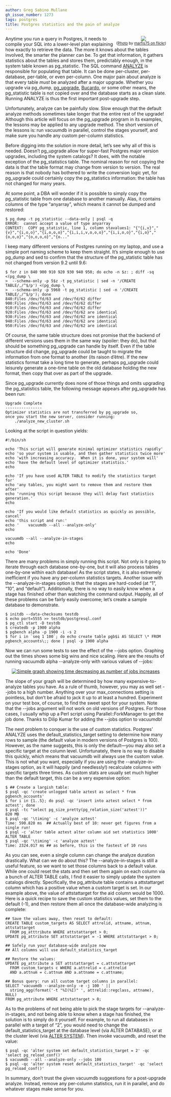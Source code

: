```yaml
---
author: Greg Sabino Mullane
gh_issue_number: 1273
tags: postgres
title: Postgres statistics and the pain of analyze
---
```




<div class="separator" style="clear: both; text-align: center; float:right"><a href="/blog/2016/12/07/postgres-statistics-and-pain-of-analyze/image-0.jpeg" imageanchor="1" style="clear: right; margin-bottom: 1em; margin-left: 1em;"><img border="0" src="/blog/2016/12/07/postgres-statistics-and-pain-of-analyze/image-0.jpeg"/></a>
<br/><small>(<a href="https://flic.kr/p/k1jVuw">Photo</a> by <a href="https://www.flickr.com/photos/marfis75/">marfis75 on flickr</a>)</small></div>

Anytime you run a query in Postgres, it needs to compile your SQL into a lower-level 
plan explaining how exactly to retrieve the data. The more it knows about the tables 
involved, the smarter the planner can be. To get that information, it gathers statistics 
about the tables and stores them, predictably enough, in the system table known as 
pg_statistic. The SQL command [ANALYZE](https://www.postgresql.org/docs/current/static/sql-analyze.html) is responsible for populating that table. It can 
be done per-cluster, per-database, per-table, or even per-column. One major pain 
about analyze is that every table *must* be analyzed after a major upgrade. Whether you upgrade 
via pg_dump, [pg_upgrade](https://www.postgresql.org/docs/current/static/pgupgrade.html), [Bucardo](https://github.com/bucardo/bucardo), or some other means, the pg_statistic table is not 
copied over and the database starts as a clean slate. Running ANALYZE is thus 
the first important post-upgrade step.

Unfortunately, analyze can be painfully slow. Slow enough that the default analyze methods 
sometimes take longer that the entire rest of the upgrade! Although this article will focus 
on the pg_upgrade program in its examples, the lessons may be applied to any upgrade method. 
The short version of the lessons is: run vacuumdb in parallel, control the stages yourself, 
and make sure you handle any custom per-column statistics.

Before digging into the solution in more detail, let’s see why all of this is needed. 
Doesn’t pg_upgrade allow for super-fast Postgres major version upgrades, including the 
system catalogs? It does, with the notable exception of the pg_statistics table. The 
nominal reason for not copying the data is that the table format may change from version to 
version. The real reason is that nobody has bothered to write the conversion logic yet, 
for pg_upgrade could certainly copy the pg_statistics information: the table has not changed 
for many years.

At some point, a DBA will wonder if it is possible to simply copy the pg_statistic 
table from one database to another manually. Alas, it contains columns of the type 
"anyarray", which means it cannot be dumped and restored:

```
$ pg_dump -t pg_statistic --data-only | psql -q
ERROR:  cannot accept a value of type anyarray
CONTEXT:  COPY pg_statistic, line 1, column stavalues1: "{"{i,v}","{v}","{i,o,o}","{i,o,o,o}","{i,i,i,v,o,o,o}","{i,i,o,o}","{i,o}","{o,o,o}","{o,o,o,o}","{o..."
```

I keep many different versions of Postgres running on my laptop, and use a simple port 
naming scheme to keep them straight. It’s simple enough to use pg_dump and sed to confirm 
that the structure of the pg_statistic table has not changed from version 9.2 until 9.6:

```
$ for z in 840 900 910 920 930 940 950; do echo -n $z: ; diff -sq <(pg_dump \
>  --schema-only -p 5$z -t pg_statistic | sed -n '/CREATE TABLE/,/^$/p') <(pg_dump \
>  --schema-only -p 5960 -t pg_statistic | sed -n '/CREATE TABLE/,/^$/p'); done
840:Files /dev/fd/63 and /dev/fd/62 differ
900:Files /dev/fd/63 and /dev/fd/62 differ
910:Files /dev/fd/63 and /dev/fd/62 differ
920:Files /dev/fd/63 and /dev/fd/62 are identical
930:Files /dev/fd/63 and /dev/fd/62 are identical
940:Files /dev/fd/63 and /dev/fd/62 are identical
950:Files /dev/fd/63 and /dev/fd/62 are identical
```

Of course, the same table structure does not promise that the backend of different 
versions uses them in the same way (spoiler: they do), but that should be 
something pg_upgrade can handle by itself. Even if the table structure did change, pg_upgrade 
could be taught to migrate the information from one format to another (its 
raison d’être). If the new statistics format take a long time to generate, 
perhaps pg_upgrade could leisurely generate a one-time table on the old 
database holding the new format, then copy that over as part of the upgrade.

Since pg_upgrade currently does none of those things and omits upgrading the 
pg_statistics table, the following message appears after pg_upgrade has 
been run:

```
Upgrade Complete
----------------
Optimizer statistics are not transferred by pg_upgrade so,
once you start the new server, consider running:
    ./analyze_new_cluster.sh
```

Looking at the script in question yields:

```
#!/bin/sh

echo 'This script will generate minimal optimizer statistics rapidly'
echo 'so your system is usable, and then gather statistics twice more'
echo 'with increasing accuracy.  When it is done, your system will'
echo 'have the default level of optimizer statistics.'
echo

echo 'If you have used ALTER TABLE to modify the statistics target for'
echo 'any tables, you might want to remove them and restore them after'
echo 'running this script because they will delay fast statistics generation.'
echo

echo 'If you would like default statistics as quickly as possible, cancel'
echo 'this script and run:'
echo '    vacuumdb --all --analyze-only'
echo

vacuumdb --all --analyze-in-stages
echo

echo 'Done'
```

There are many problems in simply running this script. Not only is it 
going to iterate through each database one-by-one, but it will also process 
tables one-by-one within each database! As the script states, it is also extremely 
inefficient if you have any per-column statistics targets. Another issue 
with the --analyze-in-stages option is that the stages are hard-coded 
(at “1”, “10”, and “default”). Additionally, there is no way to easily know when 
a stage has finished other than watching the command output. Happily, all of these 
problems can be fairly easily overcome; let’s create a sample database 
to demonstrate.

```
$ initdb --data-checksums testdb
$ echo port=5555 >> testdb/postgresql.conf 
$ pg_ctl start -D testdb
$ createdb -p 1900 alpha
$ pgbench alpha -p 1900 -i -s 2
$ for i in `seq 1 100`; do echo create table pgb$i AS SELECT \* FROM pgbench_accounts\;; done | psql -p 1900 alpha
```

Now we can run some tests to see the effect of the --jobs option. Graphing out the times shows some big 
wins and nice scaling. Here are the results of running vacuumdb alpha --analyze-only with various values of --jobs:

<div class="separator" style="clear: both; text-align: center;"><a href="/blog/2016/12/07/postgres-statistics-and-pain-of-analyze/image-1.png" id="gtsm.com/analyze_parallel.png" imageanchor="1" style="margin-left: 1em; margin-right: 1em;"><img alt="Simple graph showing time decreasing as number of jobs increases" border="0" src="/blog/2016/12/07/postgres-statistics-and-pain-of-analyze/image-1.png"/></a></div>

The slope of your graph will be determined by how many expensive-to-analyze tables you have. As a rule of thumb, 
however, you may as well set --jobs to a high number. Anything over your max_connections setting is pointless, 
but don’t be afraid to jack it up to at least a hundred. Experiment on your test box, of course, to find the 
sweet spot for your system. Note that the --jobs argument will not work on old versions of Postgres. For those cases, 
I usually whip up a Perl script using Parallel::ForkManager to get the job done. Thanks to Dilip Kumar for adding 
the --jobs option to vacuumdb!

The next problem to conquer is the use of custom statistics. Postgres’ ANALYZE uses the default_statistics_target 
setting to determine how many rows to sample (the default value in modern versions of Postgres is 100). However, 
as the name suggests, this is only the default—you may also set a specific target at the column level. 
Unfortunately, there is no way to disable this quickly, which means that vacuumdb will always use 
the custom value. This is not what you want, especially if you are using the --analyze-in-stages option, 
as it will happily (and needlessly!) recalculate columns with specific targets three times. As custom 
stats are usually set much higher than the default target, this can be a very expensive option:

```
$ ## Create a largish table:
$ psql -qc 'create unlogged table aztest as select * from pgbench_accounts'
$ for i in {1..5}; do psql -qc 'insert into aztest select * from aztest'; done
$ psql -tc "select pg_size_pretty(pg_relation_size('aztest'))"
820 MB
$ psql -qc '\timing' -c 'analyze aztest'
Time: 590.820 ms  ## Actually best of 10: never get figures from a single run!
$ psql -c 'alter table aztest alter column aid set statistics 1000'
ALTER TABLE
$ psql -qc '\timing' -c 'analyze aztest'
Time: 2324.017 ms ## as before, this is the fastest of 10 runs
```

As you can see, even a single column can change the analyze duration drastically. What can we do about this? 
The --analyze-in-stages is still a useful feature, so we want to set those columns back to a 
default value. While one could reset the stats and then set them again on each column via a bunch 
of ALTER TABLE calls, I find it easier to simply update the system catalogs directly. Specifically, the 
pg_attribute table contains a attstattarget column which has a positive value when a custom target is 
set. In our example above, the value of attstattarget for the aid column would be 1000. Here is a quick 
recipe to save the custom statistics values, set them to the default (-1), and then restore them all once the 
database-wide analyzing is complete:

```
## Save the values away, then reset to default:
CREATE TABLE custom_targets AS SELECT attrelid, attname, attnum, attstattarget
  FROM pg_atttribute WHERE attstattarget > 0;
UPDATE pg_attribute SET attstattarget = -1 WHERE attstattarget > 0;

## Safely run your database-wide analyze now
## All columns will use default_statistics_target

## Restore the values:
UPDATE pg_attribute a SET attstattarget = c.attstattarget
  FROM custom_targets c WHERE a.attrelid = c.attrelid
  AND a.attnum = c.attnum AND a.attname = c.attname;

## Bonus query: run all custom target columns in parallel:
SELECT 'vacuumdb --analyze-only -e -j 100 ' || 
  string_agg(format('-t "%I(%I)" ', attrelid::regclass, attname), NULL)
FROM pg_attribute WHERE attstattarget > 0;
```

As to the problems of not being able to pick the stage targets for --analyze-in-stages, and 
not being able to know when a stage has finished, the solution is to simply do it yourself. 
For example, to run all databases in parallel with a target of “2”, you would need to change 
the default_statistics_target at the database level (via ALTER DATABASE), or at the cluster 
level (via [ALTER SYSTEM](https://www.postgresql.org/docs/current/static/sql-altersystem.html)). Then invoke vacuumdb, and reset the value:

```
$ psql -qc 'alter system set default_statistics_target = 2' -qc 'select pg_reload_conf()'
$ vacuumdb --all --analyze-only --jobs 100
$ psql -qc 'alter system reset default_statistics_target' -qc 'select pg_reload_conf()'
```

In summary, don’t trust the given vacuumdb suggestions for a post-upgrade analyze. 
Instead, remove any per-column statistics, run it in parallel, and do whatever 
stages make sense for you.


